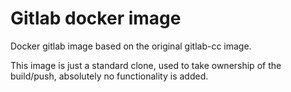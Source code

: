 # Gitlab docker image

Docker gitlab image based on the original gitlab-cc image.

This image is just a standard clone, used to take ownership of the build/push, absolutely no functionality is added.
